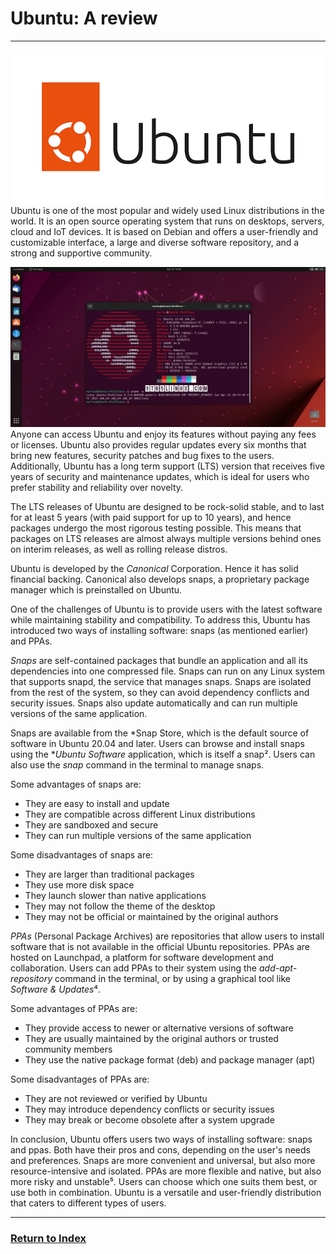 # Ubuntu: A review
---
![Ubuntu logo](./ubuntu-logo-2022.png)
Ubuntu is one of the most popular and widely used Linux distributions in the world. It is an open source operating system that runs on desktops, servers, cloud and IoT devices. It is based on Debian and offers a user-friendly and customizable interface, a large and diverse software repository, and a strong and supportive community.

![Ubuntu GNOME](./GNOME.jpeg)
Anyone can access Ubuntu and enjoy its features without paying any fees or licenses. Ubuntu also provides regular updates every six months that bring new features, security patches and bug fixes to the users. Additionally, Ubuntu has a long term support (LTS) version that receives five years of security and maintenance updates, which is ideal for users who prefer stability and reliability over novelty.

The LTS releases of Ubuntu are designed to be rock-solid stable, and to last for at least 5 years (with paid support for up to 10 years), and hence packages undergo the most rigorous testing possible. This means that packages on LTS releases are almost always multiple versions behind ones on interim releases, as well as rolling release distros.

Ubuntu is developed by the *Canonical* Corporation. Hence it has solid financial backing. Canonical also develops snaps, a proprietary package manager which is preinstalled on Ubuntu.

One of the challenges of Ubuntu is to provide users with the latest software while maintaining stability and compatibility. To address this, Ubuntu has introduced two ways of installing software: snaps (as mentioned earlier) and PPAs.

*Snaps* are self-contained packages that bundle an application and all its dependencies into one compressed file. Snaps can run on any Linux system that supports snapd, the service that manages snaps. Snaps are isolated from the rest of the system, so they can avoid dependency conflicts and security issues. Snaps also update automatically and can run multiple versions of the same application.

Snaps are available from the *Snap Store, which is the default source of software in Ubuntu 20.04 and later. Users can browse and install snaps using the **Ubuntu Software* application, which is itself a snap². Users can also use the *snap* command in the terminal to manage snaps.

Some advantages of snaps are:

- They are easy to install and update
- They are compatible across different Linux distributions
- They are sandboxed and secure
- They can run multiple versions of the same application

Some disadvantages of snaps are:

- They are larger than traditional packages
- They use more disk space
- They launch slower than native applications
- They may not follow the theme of the desktop
- They may not be official or maintained by the original authors

*PPAs* (Personal Package Archives) are repositories that allow users to install software that is not available in the official Ubuntu repositories. PPAs are hosted on Launchpad, a platform for software development and collaboration. Users can add PPAs to their system using the *add-apt-repository* command in the terminal, or by using a graphical tool like *Software & Updates*⁴.

Some advantages of PPAs are:

- They provide access to newer or alternative versions of software
- They are usually maintained by the original authors or trusted community members
- They use the native package format (deb) and package manager (apt)

Some disadvantages of PPAs are:

- They are not reviewed or verified by Ubuntu
- They may introduce dependency conflicts or security issues
- They may break or become obsolete after a system upgrade

In conclusion, Ubuntu offers users two ways of installing software: snaps and ppas. Both have their pros and cons, depending on the user's needs and preferences. Snaps are more convenient and universal, but also more resource-intensive and isolated. PPAs are more flexible and native, but also more risky and unstable⁵. Users can choose which one suits them best, or use both in combination. Ubuntu is a versatile and user-friendly distribution that caters to different types of users.

---
### [Return to Index](../)